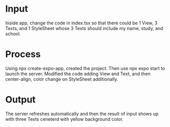 # Input

Inside app, change the code in index.tsx so that there could be 1 View, 3 Texts, and 1 StyleSheet whose 3 Texts should include my name, study, and school.

# Process

Using npx create-expo-app, created the project. Then use npx expo start to launch the server. Modified the code adding View and Text, and then center-align, color change on StyleSheet additionally.

# Output

The server refreshes automatically and then the result of input shows up with three Texts ceneterd with yellow background color.